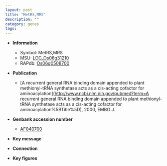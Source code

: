 ```yaml
---
layout: post
title: "MetRS,MRS"
description: ""
category: genes
tags: 
---
```


* **Information**  
    + Symbol: MetRS,MRS  
    + MSU: [LOC_Os06g31210](http://rice.plantbiology.msu.edu/cgi-bin/ORF_infopage.cgi?orf=LOC_Os06g31210)  
    + RAPdb: [Os06g0508700](http://rapdb.dna.affrc.go.jp/viewer/gbrowse_details/irgsp1?name=Os06g0508700)  

* **Publication**  
    + [A recurrent general RNA binding domain appended to plant methionyl-tRNA synthetase acts as a cis-acting cofactor for aminoacylation](http://www.ncbi.nlm.nih.gov/pubmed?term=A recurrent general RNA binding domain appended to plant methionyl-tRNA synthetase acts as a cis-acting cofactor for aminoacylation%5BTitle%5D), 2000, EMBO J.

* **Genbank accession number**  
    + [AF040700](http://www.ncbi.nlm.nih.gov/nuccore/AF040700)

* **Key message**  

* **Connection**  

* **Key figures**  


